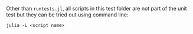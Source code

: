 Other than `runtests.jl`, all scripts in this test folder are not part of
the unit test but they can be tried out using command line:
```
julia -L <script name>
```
